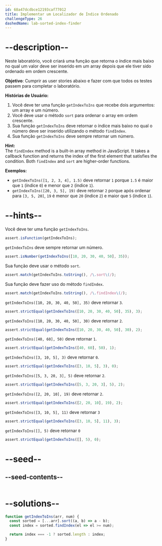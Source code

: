 ```yaml
---
id: 68a47dcdbce12193caf77012
title: Implementar um Localizador de Índice Ordenado
challengeType: 26
dashedName: lab-sorted-index-finder
---
```


# --description--

Neste laboratório, você criará uma função que retorna o índice mais baixo no qual um valor deve ser inserido em um array depois que ele tiver sido ordenado em ordem crescente.

**Objetivo**: Cumprir as user stories abaixo e fazer com que todos os testes passem para completar o laboratório.

**Histórias de Usuário:**

1. Você deve ter uma função `getIndexToIns` que recebe dois argumentos: um array e um número.  
2. Você deve usar o método `sort` para ordenar o array em ordem crescente.
3. Sua função `getIndexToIns` deve retornar o índice mais baixo no qual o número deve ser inserido utilizando o método `findIndex`.
4. Sua função `getIndexToIns` deve sempre retornar um número.

**Hint:**  
The `findIndex` method is a built-in array method in JavaScript. It takes a callback function and returns the index of the first element that satisfies the condition. Both `findIndex` and `sort` are higher-order functions.

**Exemplos:**

- `getIndexToIns([1, 2, 3, 4], 1.5)` deve retornar `1` porque `1.5` é maior que `1` (índice `0`) e menor que `2` (índice `1`).
- `getIndexToIns([20, 3, 5], 19)` deve retornar `2` porque após ordenar para `[3, 5, 20]`, `19` é menor que `20` (índice `2`) e maior que `5` (índice `1`).


# --hints--

Você deve ter uma função `getIndexToIns`.

```js
assert.isFunction(getIndexToIns);
```

`getIndexToIns` deve sempre retornar um número.

```js
assert.isNumber(getIndexToIns([10, 20, 30, 40, 50], 35));
```

Sua função deve usar o método `sort`.

```js
assert.match(getIndexToIns.toString(), /\.sort\(/);
```


Sua função deve fazer uso do método `findIndex`.

```js
assert.match(getIndexToIns.toString(), /\.findIndex\(/);
```

`getIndexToIns([10, 20, 30, 40, 50], 35)` deve retornar `3`.

```js
assert.strictEqual(getIndexToIns([10, 20, 30, 40, 50], 35), 3);
```

`getIndexToIns([10, 20, 30, 40, 50], 30)` deve retornar `2`.

```js
assert.strictEqual(getIndexToIns([10, 20, 30, 40, 50], 30), 2);
```

`getIndexToIns([40, 60], 50)` deve retornar `1`.

```js
assert.strictEqual(getIndexToIns([40, 60], 50), 1);
```

`getIndexToIns([3, 10, 5], 3)` deve retornar `0`.

```js
assert.strictEqual(getIndexToIns([3, 10, 5], 3), 0);
```

`getIndexToIns([5, 3, 20, 3], 5)` deve retornar `2`.

```js
assert.strictEqual(getIndexToIns([5, 3, 20, 3], 5), 2);
```

`getIndexToIns([2, 20, 10], 19)` deve retornar `2`.

```js
assert.strictEqual(getIndexToIns([2, 20, 10], 19), 2);
```

`getIndexToIns([3, 10, 5], 11)` deve retornar `3`

```js
assert.strictEqual(getIndexToIns([3, 10, 5], 11), 3);
```

`getIndexToIns([], 5)` deve retornar `0`

```js
assert.strictEqual(getIndexToIns([], 5), 0);
```

# --seed--

## --seed-contents--

```js
``` 

# --solutions--

```js
function getIndexToIns(arr, num) {
  const sorted = [...arr].sort((a, b) => a - b);
  const index = sorted.findIndex(el => el >= num);

  return index === -1 ? sorted.length : index;
}
``` 

